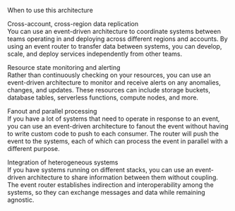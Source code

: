 When to use this architecture   

Cross-account, cross-region data replication    
You can use an event-driven architecture to coordinate systems between teams operating in and deploying across different regions and accounts. By using an event router to transfer data between systems, you can develop, scale, and deploy services independently from other teams.       

Resource state monitoring and alerting        
Rather than continuously checking on your resources, you can use an event-driven architecture to monitor and receive alerts on any anomalies, changes, and updates. These resources can include storage buckets, database tables, serverless functions, compute nodes, and more.      

Fanout and parallel processing        
If you have a lot of systems that need to operate in response to an event, you can use an event-driven architecture to fanout the event without having to write custom code to push to each consumer. The router will push the event to the systems, each of which can process the event in parallel with a different purpose.        

Integration of heterogeneous systems        
If you have systems running on different stacks, you can use an event-driven architecture to share information between them without coupling. The event router establishes indirection and interoperability among the systems, so they can exchange messages and data while remaining agnostic.       
